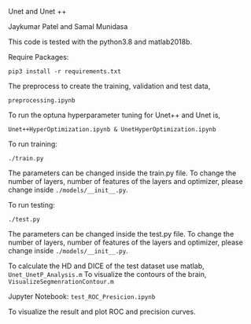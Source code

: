 Unet and Unet ++

Jaykumar Patel and Samal Munidasa

This code is tested with the python3.8 and matlab2018b.

Require Packages:
```
pip3 install -r requirements.txt
```

The preprocess to create the training, validation and test data,
``` 
preprocessing.ipynb
```

To run the optuna hyperparameter tuning for Unet++ and Unet is,

```
Unet++HyperOptimization.ipynb & UnetHyperOptimization.ipynb 
```



To run training:

```
./train.py 
```

The parameters can be changed inside the train.py file. To change the number of layers, number of features of the layers and optimizer, please change inside ```./models/__init__.py```.


To run testing:

```
./test.py
``` 

The parameters can be changed inside the test.py file. To change the number of layers, number of features of the layers and optimizer, please change inside ```./models/__init__.py```.


To calculate the HD and DICE of the test dataset use matlab, ``` Unet_UnetP_Analysis.m ```
To visualize the contours of the brain, ``` VisualizeSegmenrationContour.m ```

Jupyter Notebook: ```test_ROC_Presicion.ipynb```

To visualize the result and plot ROC and precision curves.
